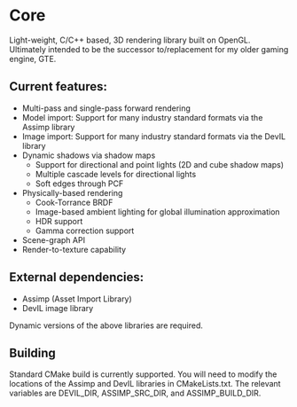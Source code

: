 # Core
Light-weight, C/C++ based, 3D rendering library built on OpenGL. Ultimately intended to be the successor to/replacement for my older gaming engine, GTE.

## Current features:

* Multi-pass and single-pass forward rendering
* Model import: Support for many industry standard formats via the Assimp library
* Image import: Support for many industry standard formats via the DevIL library
* Dynamic shadows via shadow maps
  - Support for directional and point lights (2D and cube shadow maps)
  - Multiple cascade levels for directional lights
  - Soft edges through PCF
* Physically-based rendering
  - Cook-Torrance BRDF
  - Image-based ambient lighting for global illumination approximation
  - HDR support
  - Gamma correction support
* Scene-graph API
* Render-to-texture capability

## External dependencies:

- Assimp (Asset Import Library)
- DevIL image library

Dynamic versions of the above libraries are required.

## Building

Standard CMake build is currently supported. You will need to modify the locations of the Assimp and DevIL libraries in CMakeLists.txt. The relevant variables are DEVIL_DIR, ASSIMP_SRC_DIR, and ASSIMP_BUILD_DIR. 
